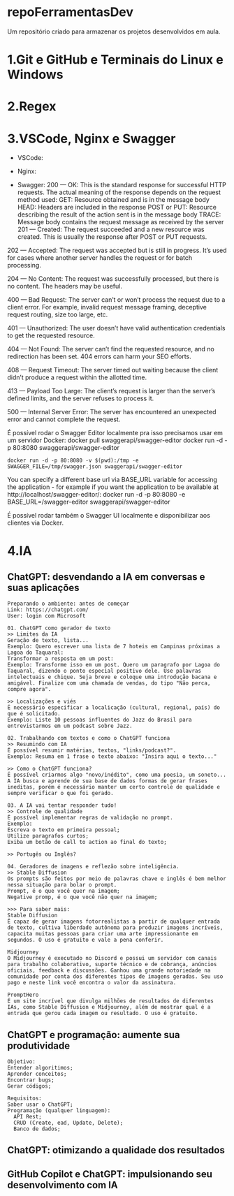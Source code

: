 # repoFerramentasDev
Um repositório criado para armazenar os projetos desenvolvidos em aula.

# 1.Git e GitHub e Terminais do Linux e Windows

# 2.Regex

# 3.VSCode, Nginx e Swagger
  - VSCode:

  - Nginx:

  - Swagger:
  200 — OK: This is the standard response for successful HTTP requests. The actual meaning of the response depends on the request method used:
    GET: Resource obtained and is in the message body
    HEAD: Headers are included in the response
    POST or PUT: Resource describing the result of the action sent is in the message body
    TRACE: Message body contains the request message as received by the server
    201 — Created: The request succeeded and a new resource was created. This is usually the response after POST or PUT requests. 

  202 — Accepted: The request was accepted but is still in progress. It’s used for cases where another server handles the request or for batch processing. 

  204 — No Content: The request was successfully processed, but there is no content. The headers may be useful. 

  400 — Bad Request: The server can’t or won’t process the request due to a client error. For example, invalid request message framing, deceptive request routing, size too large, etc.

  401 — Unauthorized: The user doesn’t have valid authentication credentials to get the requested resource.

  404 — Not Found: The server can’t find the requested resource, and no redirection has been set. 404 errors can harm your SEO efforts.

  408 — Request Timeout: The server timed out waiting because the client didn’t produce a request within the allotted time.

  413 — Payload Too Large: The client’s request is larger than the server’s defined limits, and the server refuses to process it.

  500 — Internal Server Error: The server has encountered an unexpected error and cannot complete the request.

  É possível rodar o Swagger Editor localmente pra isso precisamos usar em um servidor Docker:
    docker pull swaggerapi/swagger-editor
    docker run -d -p 80:8080 swaggerapi/swagger-editor

    docker run -d -p 80:8080 -v $(pwd):/tmp -e SWAGGER_FILE=/tmp/swagger.json swaggerapi/swagger-editor

  You can specify a different base url via BASE_URL variable for accessing the application - for example if you want the application to be available at http://localhost/swagger-editor/:
    docker run -d -p 80:8080 -e BASE_URL=/swagger-editor swaggerapi/swagger-editor

  É possível rodar também o Swagger UI localmente e disponibilizar aos clientes via Docker.

# 4.IA
  ## ChatGPT: desvendando a IA em conversas e suas aplicações
    Preparando o ambiente: antes de começar
    Link: https://chatgpt.com/
    User: login com Microsoft

    01. ChatGPT como gerador de texto
    >> Limites da IA
    Geração de texto, lista...
    Exemplo: Quero escrever uma lista de 7 hoteis em Campinas próximas a Lagoa do Taquaral:
    Transformar a resposta em um post:
    Exemplo: Transforme isso em um post. Quero um paragrafo por Lagoa do Taquaral, dizendo o ponto especial positivo dele. Use palavras intelectuais e chique. Seja breve e coloque uma introdução bacana e amigável. Finalize com uma chamada de vendas, do tipo "Não perca, compre agora".

    >> Localizações e viés
    É necessário especificar a localicação (cultural, regional, país) do que é solicitado.
    Exemplo: Liste 10 pessoas influentes do Jazz do Brasil para entrevistarmos em um podcast sobre Jazz.

    02. Trabalhando com textos e como o ChatGPT funciona
    >> Resumindo com IA
    É possível resumir matérias, textos, "links/podcast?".
    Exemplo: Resuma em 1 frase o texto abaixo: "Insira aqui o texto..."

    >> Como o ChatGPT funciona?
    É possível criarmos algo "novo/inédito", como uma poesia, um soneto...
    A IA busca e aprende de sua base de dados formas de gerar frases ineditas, porém é necessário manter um certo controle de qualidade e sempre verificar o que foi gerado.

    03. A IA vai tentar responder tudo!
    >> Controle de qualidade
    É possível implementar regras de validação no prompt.
    Exemplo: 
    Escreva o texto em primeira pessoal;
    Utilize paragrafos curtos;
    Exiba um botão de call to action ao final do texto;

    >> Portugês ou Inglês?
    
    04. Geradores de imagens e reflezão sobre inteligência.
    >> Stable Diffusion
    Os prompts são feitos por meio de palavras chave e inglês é bem melhor nessa situação para bolar o prompt.
    Prompt, é o que você quer na imagem;
    Negative promp, é o que você não quer na imagem;

    >>> Para saber mais:
    Stable Diffusion
    É capaz de gerar imagens fotorrealistas a partir de qualquer entrada de texto, cultiva liberdade autônoma para produzir imagens incríveis, capacita muitas pessoas para criar uma arte impressionante em segundos. O uso é gratuito e vale a pena conferir.

    Midjourney
    O Midjourney é executado no Discord e possui um servidor com canais para trabalho colaborativo, suporte técnico e de cobrança, anúncios oficiais, feedback e discussões. Ganhou uma grande notoriedade na comunidade por conta dos diferentes tipos de imagens geradas. Seu uso pago e neste link você encontra o valor da assinatura.

    PromptHero
    É um site incrível que divulga milhões de resultados de diferentes IAs, como Stable Diffusion e Midjourney, além de mostrar qual é a entrada que gerou cada imagem ou resultado. O uso é gratuito.

  ## ChatGPT e programação: aumente sua produtividade
    Objetivo:
    Entender algoritimos;
    Aprender conceitos;
    Encontrar bugs;
    Gerar códigos;

    Requisitos:
    Saber usar o ChatGPT;
    Programação (qualquer linguagem):
      API Rest;
      CRUD (Create, ead, Update, Delete);
      Banco de dados;

  ## ChatGPT: otimizando a qualidade dos resultados
  
  ## GitHub Copilot e ChatGPT: impulsionando seu desenvolvimento com IA